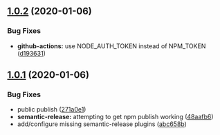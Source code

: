 ## [1.0.2](https://github.com/spudly/config-config/compare/v1.0.1...v1.0.2) (2020-01-06)


### Bug Fixes

* **github-actions:** use NODE_AUTH_TOKEN instead of NPM_TOKEN ([d193631](https://github.com/spudly/config-config/commit/d1936317e40b7a128009759bc64eafb05e7fd88f))

## [1.0.1](https://github.com/spudly/config-config/compare/v1.0.0...v1.0.1) (2020-01-06)


### Bug Fixes

* public publish ([271a0e1](https://github.com/spudly/config-config/commit/271a0e19fe19beedb229b6862cb06f68ca57279b))
* **semantic-release:** attempting to get npm publish working ([48aafb6](https://github.com/spudly/config-config/commit/48aafb61529ff57b4e0deb40e5c21a82505c656f))
* add/configure missing semantic-release plugins ([abc658b](https://github.com/spudly/config-config/commit/abc658bc1e0ad52d98104b0918082d92ee29934f))
